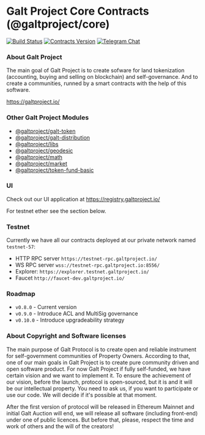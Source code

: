 # Galt Project Core Contracts (@galtproject/core)

[![Build Status](https://travis-ci.org/galtspace/galtproject-core.svg?branch=develop)](https://travis-ci.org/galtspace/galtproject-core)
[![Contracts Version](https://img.shields.io/badge/version-0.8.0-orange.svg)](https://github.com/galtspace/galtproject-core)
[![Telegram Chat](https://img.shields.io/badge/telegram-chat-blue.svg)](https://t.me/galtproject)


### About Galt Project
The main goal of Galt Project is to create sofware for land tokenization (accounting, buying and selling on blockchain) and self-governance. And to create a communities, runned by a smart contracts with the help of this software.

https://galtproject.io/

### Other Galt Project Modules

* [@galtproject/galt-token](https://github.com/galtspace/galtproject-galt-token)
* [@galtproject/galt-distribution](https://github.com/galtspace/galtproject-galt-distribution)
* [@galtproject/libs](https://github.com/galtspace/galtproject-libs)
* [@galtproject/geodesic](https://github.com/galtspace/galtproject-geodesic)
* [@galtproject/math](https://github.com/galtspace/galtproject-math)
* [@galtproject/market](https://github.com/galtspace/galtproject-market)
* [@galtproject/token-fund-basic](https://github.com/galtspace/galtproject-fund-basic)

### UI

Check out our UI application at https://registry.galtproject.io/

For testnet ether see the section below.

### Testnet

Currently we have all our contracts deployed at our private network named `testnet-57`:

* HTTP RPC server `https://testnet-rpc.galtproject.io/`
* WS RPC server `wss://testnet-rpc.galtproject.io:8556/`
* Explorer: `https://explorer.testnet.galtproject.io/`
* Faucet `http://faucet-dev.galtproject.io/`

### Roadmap

* `v0.8.0` - Current version
* `v0.9.0` - Introduce ACL and MultiSig governance
* `v0.10.0` - Introduce upgradeability strategy


### About Copyright and Software licenses
The main purpose of Galt Protocol is to create open and reliable instrument for self-government communities of Property Owners. According to that, one of our main goals in Galt Project is to create pure community driven and open software product. For now Galt Project if fully self-funded, we have certain vision and we want to implement it. To ensure the achievement of our vision, before the launch, protocol is open-sourced, but it is and it will be our intellectual property. You need to ask us, if you want to participate or use our code. We will decide if it's possible at that moment.

After the first version of protocol will be released in Ethereum Mainnet and initial Galt Auction will end, we will release all software (including front-end) under one of public licences. But before that, please, respect the time and work of others and the will of the creators!

